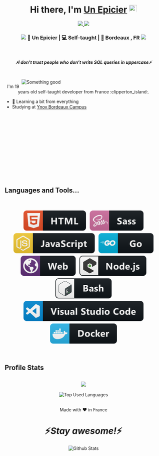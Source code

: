 <div align="center">
    <h1>
    Hi there, I'm <a href="https://github.com/UnEpicier">Un Epicier</a>
    <img src="https://media.giphy.com/media/hvRJCLFzcasrR4ia7z/giphy.gif" width="25px" height="25px">
    </h1>
</div>

<p align="center">
    <a href="https://www.linkedin.com/in/alexis-vasseur-a289b7256/" target="_blank">
        <img height="30" src="https://img.shields.io/badge/Linkedin-0b65c3?style=for-the-badge&logo=linkedin&logoColor=white">
    </a>
    <a href="mailto:alexis.vasseur@ynov.com" target="_blank">
        <img height="30" src="https://img.shields.io/badge/Mail-cb3b31?style=for-the-badge&logo=gmail&logoColor=white">
    </a>
<p>
<div align="center">
    <h3>
        <img src="https://media.giphy.com/media/WUlplcMpOCEmTGBtBW/giphy.gif" width="30">
        🙎 Un Epicier | 💻 Self-taught | 🚩 Bordeaux , FR
        <img src="https://media.giphy.com/media/WUlplcMpOCEmTGBtBW/giphy.gif" width="30">
    </h3>
</div>

<br>

 <h5 align="center">
    <i>⚡️I don’t trust people who don’t write SQL queries in uppercase⚡️</i>
</h5>

<br>

<img align="right" width="450px" alt="Something good" src="https://media.giphy.com/media/RgzryV9nRCMHPVVXPV/giphy.gif">

<p align="center">
I'm 19 years old self-taught developer from France :clipperton_island:.
</p>

- 💭 Learning a bit from everything
- Studying at [Ynov Bordeaux Campus](https://www.ynov-bordeaux.com/)

<br>
<br>
<br>
<br>
<br>
<br>
<br>
<br>
<br>
<br>

<p align="center">
    <a href="https://github.com/anuraghazra/github-readme-stats"> 
    </a>
</p>

<br>

## Languages and Tools...

<br>

<p align="center">
    <!-- For more icons please follow  https://github.com/MikeCodesDotNET/ColoredBadges -->
    <img src="https://raw.githubusercontent.com/MikeCodesDotNET/ColoredBadges/master/svg/dev/languages/html.svg" alt="html" style="vertical-align:top; margin:4px">  
    <img src="https://raw.githubusercontent.com/MikeCodesDotNET/ColoredBadges/master/svg/dev/languages/sass.svg" alt="sass" style="vertical-align:top; margin:4px">
    <img src="https://raw.githubusercontent.com/MikeCodesDotNET/ColoredBadges/master/svg/dev/languages/js.svg" alt="js" style="vertical-align:top; margin:4px">
    <img src="https://raw.githubusercontent.com/MikeCodesDotNET/ColoredBadges/master/svg/dev/languages/go.svg" alt="golang" style="vertical-align:top; margin:4px">
    <img src="https://raw.githubusercontent.com/MikeCodesDotNET/ColoredBadges/master/svg/dev/misc/web.svg" alt="web" style="vertical-align:top; margin:4px">
    <img src="https://raw.githubusercontent.com/MikeCodesDotNET/ColoredBadges/master/svg/dev/frameworks/nodejs_larger.svg" alt="nodejs" style="vertical-align:top; margin:4px">
    <img src="https://raw.githubusercontent.com/MikeCodesDotNET/ColoredBadges/master/svg/dev/tools/bash.svg" alt="bash" style="vertical-align:top; margin:4px">
    <img src="https://raw.githubusercontent.com/MikeCodesDotNET/ColoredBadges/master/svg/dev/tools/visualstudio_code.svg" alt="vscode" style="vertical-align:top; margin:4px">
    <img src="https://raw.githubusercontent.com/MikeCodesDotNET/ColoredBadges/master/svg/dev/tools/docker.svg" alt="docker" style="vertical-align:top; margin:4px">
</p>

<br>

## Profile Stats

<div align="center">
    <img src="https://github-readme-stats.vercel.app/api?username=unepicier&&show_icons=true&count_private=true&theme=tokyonight" style="margin: 1em"/>
    <br>
    <img alt="Top Used Languages" style="margin: auto 0;" src="https://github-readme-stats.vercel.app/api/top-langs/?username=UnEpicier&langs_count=10">
</div>

<br>

</p>
<p align="center">Made with ❤️ in France</p>

<h1 align='center'>⚡️<i>Stay awesome!</i>⚡️</h1>

<p align="center">
    <img src="https://raw.githubusercontent.com/bornmay/bornmay/Update/svg/Bottom.svg" alt="Github Stats" />
</p>
